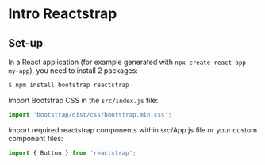 # Intro Reactstrap

## Set-up

In a React application (for example generated with `npx create-react-app my-app`), you need to install 2 packages:

```sh
$ npm install bootstrap reactstrap
```

Import Bootstrap CSS in the `src/index.js` file:
```js
import 'bootstrap/dist/css/bootstrap.min.css';
```

Import required reactstrap components within src/App.js file or your custom component files:

```js
import { Button } from 'reactstrap';
```
